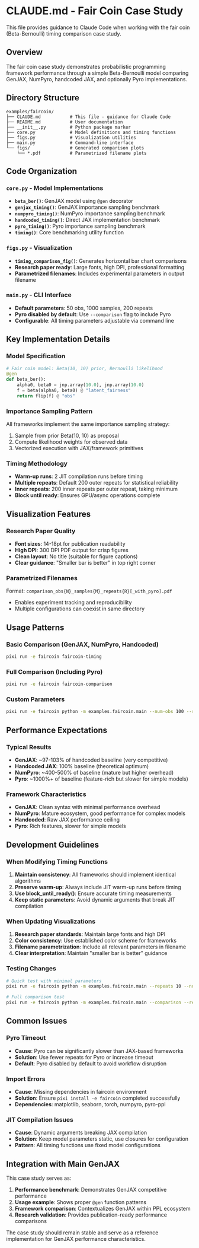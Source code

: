 # CLAUDE.md - Fair Coin Case Study

This file provides guidance to Claude Code when working with the fair coin (Beta-Bernoulli) timing comparison case study.

## Overview

The fair coin case study demonstrates probabilistic programming framework performance through a simple Beta-Bernoulli model comparing GenJAX, NumPyro, handcoded JAX, and optionally Pyro implementations.

## Directory Structure

```
examples/faircoin/
├── CLAUDE.md           # This file - guidance for Claude Code
├── README.md           # User documentation
├── __init__.py         # Python package marker
├── core.py             # Model definitions and timing functions
├── figs.py             # Visualization utilities
├── main.py             # Command-line interface
└── figs/               # Generated comparison plots
    └── *.pdf           # Parametrized filename plots
```

## Code Organization

### `core.py` - Model Implementations

- **`beta_ber()`**: GenJAX model using `@gen` decorator
- **`genjax_timing()`**: GenJAX importance sampling benchmark
- **`numpyro_timing()`**: NumPyro importance sampling benchmark
- **`handcoded_timing()`**: Direct JAX implementation benchmark
- **`pyro_timing()`**: Pyro importance sampling benchmark
- **`timing()`**: Core benchmarking utility function

### `figs.py` - Visualization

- **`timing_comparison_fig()`**: Generates horizontal bar chart comparisons
- **Research paper ready**: Large fonts, high DPI, professional formatting
- **Parametrized filenames**: Includes experimental parameters in output filename

### `main.py` - CLI Interface

- **Default parameters**: 50 obs, 1000 samples, 200 repeats
- **Pyro disabled by default**: Use `--comparison` flag to include Pyro
- **Configurable**: All timing parameters adjustable via command line

## Key Implementation Details

### Model Specification

```python
# Fair coin model: Beta(10, 10) prior, Bernoulli likelihood
@gen
def beta_ber():
    alpha0, beta0 = jnp.array(10.0), jnp.array(10.0)
    f = beta(alpha0, beta0) @ "latent_fairness"
    return flip(f) @ "obs"
```

### Importance Sampling Pattern

All frameworks implement the same importance sampling strategy:

1. Sample from prior Beta(10, 10) as proposal
2. Compute likelihood weights for observed data
3. Vectorized execution with JAX/framework primitives

### Timing Methodology

- **Warm-up runs**: 2 JIT compilation runs before timing
- **Multiple repeats**: Default 200 outer repeats for statistical reliability
- **Inner repeats**: 200 inner repeats per outer repeat, taking minimum
- **Block until ready**: Ensures GPU/async operations complete

## Visualization Features

### Research Paper Quality

- **Font sizes**: 14-18pt for publication readability
- **High DPI**: 300 DPI PDF output for crisp figures
- **Clean layout**: No title (suitable for figure captions)
- **Clear guidance**: "Smaller bar is better" in top right corner

### Parametrized Filenames

Format: `comparison_obs{N}_samples{M}_repeats{R}[_with_pyro].pdf`

- Enables experiment tracking and reproducibility
- Multiple configurations can coexist in same directory

## Usage Patterns

### Basic Comparison (GenJAX, NumPyro, Handcoded)

```bash
pixi run -e faircoin faircoin-timing
```

### Full Comparison (Including Pyro)

```bash
pixi run -e faircoin faircoin-comparison
```

### Custom Parameters

```bash
pixi run -e faircoin python -m examples.faircoin.main --num-obs 100 --repeats 50 --num-samples 2000
```

## Performance Expectations

### Typical Results

- **GenJAX**: ~97-103% of handcoded baseline (very competitive)
- **Handcoded JAX**: 100% baseline (theoretical optimum)
- **NumPyro**: ~400-500% of baseline (mature but higher overhead)
- **Pyro**: ~1000%+ of baseline (feature-rich but slower for simple models)

### Framework Characteristics

- **GenJAX**: Clean syntax with minimal performance overhead
- **NumPyro**: Mature ecosystem, good performance for complex models
- **Handcoded**: Raw JAX performance ceiling
- **Pyro**: Rich features, slower for simple models

## Development Guidelines

### When Modifying Timing Functions

1. **Maintain consistency**: All frameworks should implement identical algorithms
2. **Preserve warm-up**: Always include JIT warm-up runs before timing
3. **Use block_until_ready()**: Ensure accurate timing measurements
4. **Keep static parameters**: Avoid dynamic arguments that break JIT compilation

### When Updating Visualizations

1. **Research paper standards**: Maintain large fonts and high DPI
2. **Color consistency**: Use established color scheme for frameworks
3. **Filename parametrization**: Include all relevant parameters in filename
4. **Clear interpretation**: Maintain "smaller bar is better" guidance

### Testing Changes

```bash
# Quick test with minimal parameters
pixi run -e faircoin python -m examples.faircoin.main --repeats 10 --num-samples 100

# Full comparison test
pixi run -e faircoin python -m examples.faircoin.main --comparison --repeats 20 --num-samples 500
```

## Common Issues

### Pyro Timeout

- **Cause**: Pyro can be significantly slower than JAX-based frameworks
- **Solution**: Use fewer repeats for Pyro or increase timeout
- **Default**: Pyro disabled by default to avoid workflow disruption

### Import Errors

- **Cause**: Missing dependencies in faircoin environment
- **Solution**: Ensure `pixi install -e faircoin` completed successfully
- **Dependencies**: matplotlib, seaborn, torch, numpyro, pyro-ppl

### JIT Compilation Issues

- **Cause**: Dynamic arguments breaking JAX compilation
- **Solution**: Keep model parameters static, use closures for configuration
- **Pattern**: All timing functions use fixed model configurations

## Integration with Main GenJAX

This case study serves as:

1. **Performance benchmark**: Demonstrates GenJAX competitive performance
2. **Usage example**: Shows proper `@gen` function patterns
3. **Framework comparison**: Contextualizes GenJAX within PPL ecosystem
4. **Research validation**: Provides publication-ready performance comparisons

The case study should remain stable and serve as a reference implementation for GenJAX performance characteristics.
